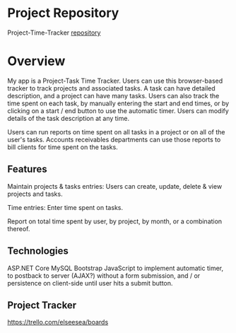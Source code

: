 # Project Repository
Project-Time-Tracker [repository](https://github.com/elseesea/project-time-tracker)

# Overview

My app is a Project-Task Time Tracker.
Users can use this browser-based tracker to track projects and associated tasks.
A task can have detailed description, and a project can have many tasks.
Users can also track the time spent on each task, by manually entering the start
and end times, or by clicking on a start / end button to use the automatic timer.
Users can modify details of the task description at any time.

Users can run reports on time spent on all tasks in a project or on all of the
user's tasks. Accounts receivables departments can use those reports to bill
clients for time spent on the tasks. 

## Features

Maintain projects & tasks entries: Users can create, update, delete & view projects
and tasks.

Time entries: Enter time spent on tasks.

Report on total time spent by user, by project, by month, or a combination thereof.

## Technologies

ASP.NET Core
MySQL
Bootstrap
JavaScript to implement automatic timer, to postback to server (AJAX?) without a
form submission, and / or persistence on client-side until user hits a submit button.

## Project Tracker

https://trello.com/elseesea/boards

